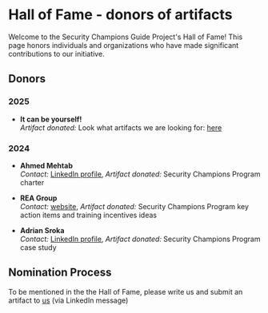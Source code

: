 # Hall of Fame - donors of artifacts

Welcome to the Security Champions Guide Project's Hall of Fame! This page honors individuals and organizations who have made significant contributions to our initiative.

## Donors

### 2025

- **It can be yourself!**  
  *Artifact donated:* Look what artifacts we are looking for: [here](https://securitychampions.owasp.org/artifacts/)

### 2024

- **Ahmed Mehtab**  
  *Contact:* [LinkedIn profile](https://www.linkedin.com/in/ahmedmehtab/), *Artifact donated:* Security Champions Program charter

- **REA Group**  
  *Contact:* [website](https://www.rea-group.com/), *Artifact donated:* Security Champions Program key action items and training incentives ideas

- **Adrian Sroka**  
  *Contact:* [LinkedIn profile](https://www.linkedin.com/in/adriansroka/), *Artifact donated:* Security Champions Program case study

## Nomination Process

To be mentioned in the the Hall of Fame, please write us and submit an artifact to [us](https://securitychampions.owasp.org/team/) (via LinkedIn message)

